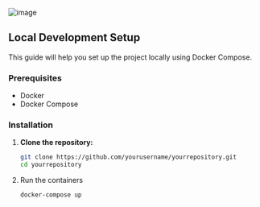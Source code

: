 ![image](https://github.com/Yuvateja01/answerai/assets/44281128/70d8c0ad-776d-49cf-901e-deed7ad8ab9d)

## Local Development Setup

This guide will help you set up the project locally using Docker Compose.

### Prerequisites

- Docker
- Docker Compose

### Installation

1. **Clone the repository:**

   ```sh
   git clone https://github.com/yourusername/yourrepository.git
   cd yourrepository

2. Run the containers
   ```sh
   docker-compose up
